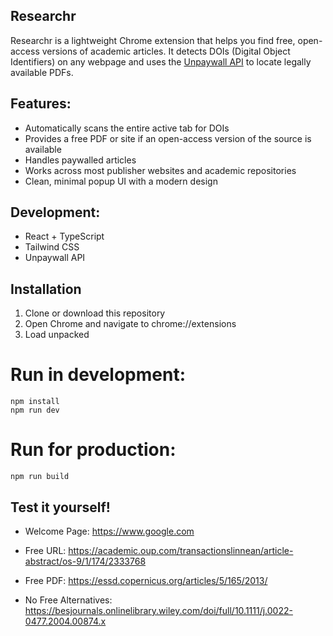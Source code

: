 ## Researchr

Researchr is a lightweight Chrome extension that helps you find free, open-access versions of academic articles. It detects DOIs (Digital Object Identifiers) on any webpage and uses the [Unpaywall API](https://unpaywall.org) to locate legally available PDFs.

## Features:

- Automatically scans the entire active tab for DOIs
- Provides a free PDF or site if an open-access version of the source is available
- Handles paywalled articles
- Works across most publisher websites and academic repositories
- Clean, minimal popup UI with a modern design

## Development:

- React + TypeScript
- Tailwind CSS
- Unpaywall API

## Installation

1. Clone or download this repository
2. Open Chrome and navigate to chrome://extensions
3. Load unpacked

# Run in development:

    npm install
    npm run dev

# Run for production:

    npm run build

## Test it yourself!

- Welcome Page: https://www.google.com

- Free URL: https://academic.oup.com/transactionslinnean/article-abstract/os-9/1/174/2333768

- Free PDF: https://essd.copernicus.org/articles/5/165/2013/

- No Free Alternatives: https://besjournals.onlinelibrary.wiley.com/doi/full/10.1111/j.0022-0477.2004.00874.x
